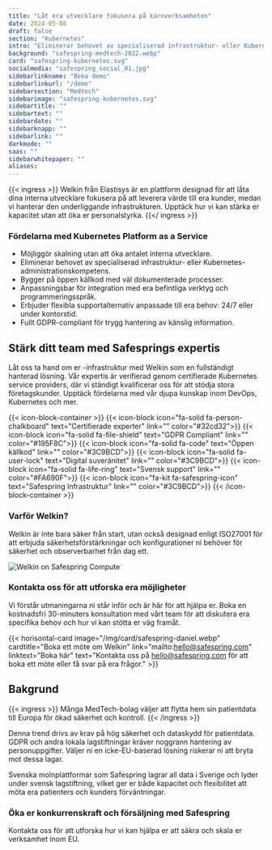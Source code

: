 ```yaml
---
title: "Låt era utvecklare fokusera på kärnverksamheten"
date: 2024-05-08
draft: false
section: "Kubernetes"
intro: "Eliminerar behovet av specialiserad infrastruktur- eller Kubernetes-administrationskompetens."
background: "safespring-medtech-2022.webp"
card: "safespring-kubernetes.svg"
socialmedia: "safespring_social_01.jpg"
sidebarlinkname: "Boka demo"
sidebarlinkurl: "/demo"
sidebarsection: "Medtech"
sidebarimage: "safespring-kubernetes.svg"
sidebartitle: ""
sidebartext: ""
sidebardate: ""
sidebarknapp: ""
sidebarlink: ""
darkmode: ""
saas: ""
sidebarwhitepaper: ""
aliases:
---
```


{{< ingress >}}
Welkin från Elastisys är en plattform designad för att låta dina interna utvecklare fokusera på att leverera värde till era kunder, medan vi hanterar den underliggande infrastrukturen. Upptäck hur vi kan stärka er kapacitet utan att öka er personalstyrka.
{{</ ingress >}}

### Fördelarna med Kubernetes Platform as a Service
- Möjliggör skalning utan att öka antalet interna utvecklare.
- Eliminerar behovet av specialiserad infrastruktur- eller Kubernetes-administrationskompetens.
- Bygger på öppen källkod med väl dokumenterade processer.
- Anpassningsbar för integration med era befintliga verktyg och programmeringsspråk.
- Erbjuder flexibla supportalternativ anpassade till era behov: 24/7 eller under kontorstid.
- Fullt GDPR-compliant för trygg hantering av känslig information.

## Stärk ditt team med Safesprings expertis
Låt oss ta hand om er -infrastruktur med Welkin som en fullständigt hanterad lösning. Vår expertis är verifierad genom certifierade Kubernetes service providers, där vi ständigt kvalificerar oss för att stödja stora företagskunder. Upptäck fördelarna med vår djupa kunskap inom DevOps, Kubernetes och mer.

{{< icon-block-container >}}
    {{< icon-block icon="fa-solid fa-person-chalkboard" text="Certifierade experter" link="" color="#32cd32">}}
    {{< icon-block icon="fa-solid fa-file-shield" text="GDPR Compliant" link="" color="#195F8C">}}
    {{< icon-block icon="fa-solid fa-code" text="Öppen källkod" link="" color="#3C9BCD">}}
    {{< icon-block icon="fa-solid fa-user-lock" text="Digital suveränitet" link="" color="#3C9BCD">}}
    {{< icon-block icon="fa-solid fa-life-ring" text="Svensk support" link="" color="#FA690F">}}
    {{< icon-block icon="fa-kit fa-safespring-icon" text="Safespring Infrastruktur" link="" color="#3C9BCD">}}
{{< /icon-block-container >}}

### Varför Welkin?
Welkin är inte bara säker från start, utan också designad enligt ISO27001 för att erbjuda säkerhetsförstärkningar och konfigurationer ni behöver för säkerhet och observerbarhet från dag ett.

![Welkin on Safespring Compute](/img/saas/safespring-compliant-kubernetes-chart.svg)

### Kontakta oss för att utforska era möjligheter
Vi förstår utmaningarna ni står inför och är här för att hjälpa er. Boka en kostnadsfri 30-minuters konsultation med vårt team för att diskutera era specifika behov och hur vi kan stötta er väg framåt.

{{< horisontal-card image="/img/card/safespring-daniel.webp" cardtitle="Boka ett möte om Welkin" link="mailto:hello@safespring.com" linktext="Boka här" text="Kontakta oss på hello@safespring.com för att boka ett möte eller få svar på era frågor." >}}

## Bakgrund
{{< ingress >}}
Många MedTech-bolag väljer att flytta hem sin patientdata till Europa för ökad säkerhet och kontroll.
{{< /ingress >}}

Denna trend drivs av krav på hög säkerhet och dataskydd för patientdata. GDPR och andra lokala lagstiftningar kräver noggrann hantering av personuppgifter. Väljer ni en icke-EU-baserad lösning riskerar ni att bryta mot dessa lagar.

Svenska molnplattformar som Safespring lagrar all data i Sverige och lyder under svensk lagstiftning, vilket ger er både kapacitet och flexibilitet att möta era patienters och kunders förväntningar.

### Öka er konkurrenskraft och försäljning med Safespring
Kontakta oss för att utforska hur vi kan hjälpa er att säkra och skala er verksamhet inom EU.

